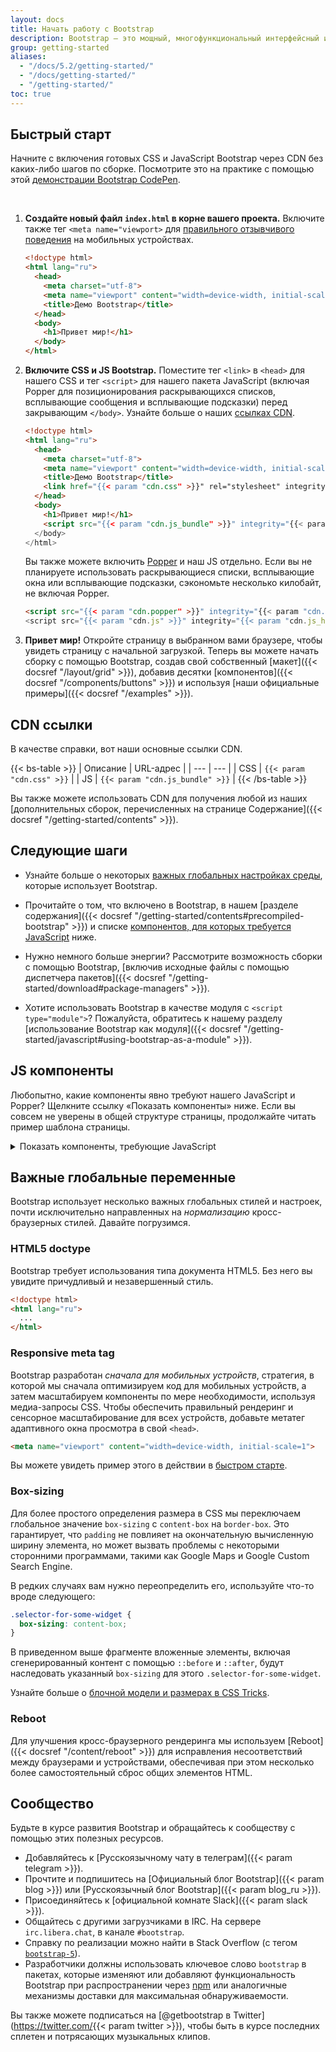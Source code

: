```yaml
---
layout: docs
title: Начать работу с Bootstrap
description: Bootstrap — это мощный, многофункциональный интерфейсный инструментарий. Создавайте что угодно — от прототипа до продакшена — за считанные минуты.
group: getting-started
aliases:
  - "/docs/5.2/getting-started/"
  - "/docs/getting-started/"
  - "/getting-started/"
toc: true
---
```


## Быстрый старт

Начните с включения готовых CSS и JavaScript Bootstrap через CDN без каких-либо шагов по сборке. Посмотрите это на практике с помощью этой [демонстрации Bootstrap CodePen](https://codepen.io/team/bootstrap/pen/qBamdLj).

<br>

1. **Создайте новый файл `index.html` в корне вашего проекта.** Включите также тег `<meta name="viewport>` для [правильного отзывчивого поведения](https://developer.mozilla.org/en-US/docs/Web/HTML/Viewport_meta_tag) на мобильных устройствах.

   ```html
   <!doctype html>
   <html lang="ru">
     <head>
       <meta charset="utf-8">
       <meta name="viewport" content="width=device-width, initial-scale=1">
       <title>Демо Bootstrap</title>
     </head>
     <body>
       <h1>Привет мир!</h1>
     </body>
   </html>
   ```

2. **Включите CSS и JS Bootstrap.** Поместите тег `<link>` в `<head>` для нашего CSS и тег `<script>` для нашего пакета JavaScript (включая Popper для позиционирования раскрывающихся списков, всплывающие сообщения и всплывающие подсказки) перед закрывающим `</body>`. Узнайте больше о наших [ссылках CDN](#cdn-links).

   ```html
   <!doctype html>
   <html lang="ru">
     <head>
       <meta charset="utf-8">
       <meta name="viewport" content="width=device-width, initial-scale=1">
       <title>Демо Bootstrap</title>
       <link href="{{< param "cdn.css" >}}" rel="stylesheet" integrity="{{< param "cdn.css_hash" >}}" crossorigin="anonymous">
     </head>
     <body>
       <h1>Привет мир!</h1>
       <script src="{{< param "cdn.js_bundle" >}}" integrity="{{< param "cdn.js_bundle_hash" >}}" crossorigin="anonymous"></script>
     </body>
   </html>
   ```

   Вы также можете включить [Popper](https://popper.js.org/) и наш JS отдельно. Если вы не планируете использовать раскрывающиеся списки, всплывающие окна или всплывающие подсказки, сэкономьте несколько килобайт, не включая Popper.

   ```html
   <script src="{{< param "cdn.popper" >}}" integrity="{{< param "cdn.popper_hash" >}}" crossorigin="anonymous"></script>
   <script src="{{< param "cdn.js" >}}" integrity="{{< param "cdn.js_hash" >}}" crossorigin="anonymous"></script>
   ```

3. **Привет мир!** Откройте страницу в выбранном вами браузере, чтобы увидеть страницу с начальной загрузкой. Теперь вы можете начать сборку с помощью Bootstrap, создав свой собственный [макет]({{< docsref "/layout/grid" >}}), добавив десятки [компонентов]({{< docsref "/components/buttons" >}}) и используя [наши официальные примеры]({{< docsref "/examples" >}}).

## CDN ссылки

В качестве справки, вот наши основные ссылки CDN.

{{< bs-table >}}
| Описание | URL-адрес |
| --- | --- |
| CSS | `{{< param "cdn.css" >}}` |
| JS | `{{< param "cdn.js_bundle" >}}` |
{{< /bs-table >}}

Вы также можете использовать CDN для получения любой из наших [дополнительных сборок, перечисленных на странице Содержание]({{< docsref "/getting-started/contents" >}}).

## Следующие шаги

- Узнайте больше о некоторых [важных глобальных настройках среды](#important-globals), которые использует Bootstrap.

- Прочитайте о том, что включено в Bootstrap, в нашем [разделе содержания]({{< docsref "/getting-started/contents#precompiled-bootstrap" >}}) и списке [компонентов, для которых требуется JavaScript](#js-components) ниже.

- Нужно немного больше энергии? Рассмотрите возможность сборки с помощью Bootstrap, [включив исходные файлы с помощью диспетчера пакетов]({{< docsref "/getting-started/download#package-managers" >}}).

- Хотите использовать Bootstrap в качестве модуля с `<script type="module">`? Пожалуйста, обратитесь к нашему разделу [использование Bootstrap как модуля]({{< docsref "/getting-started/javascript#using-bootstrap-as-a-module" >}}).

## JS компоненты

Любопытно, какие компоненты явно требуют нашего JavaScript и Popper? Щелкните ссылку «Показать компоненты» ниже. Если вы совсем не уверены в общей структуре страницы, продолжайте читать пример шаблона страницы.

<details>
<summary class="text-primary mb-3">Показать компоненты, требующие JavaScript</summary>
{{< markdown >}}
- Уведомления (Alerts) для отклонений
- Кнопки (Buttons) для переключения состояний и функциональности флажка/радио
- Карусель (Carousel) для всех режимов слайдов, элементов управления и индикаторов
- Коллапс (Collapse) для переключения видимости содержимого
- Выпадающие списки (Dropdowns) для отображения и позиционирования (также требуется [Popper](https://popper.js.org/))
- Модальные окна (Modals) для отображения, позиционирования и поведения прокрутки
- Панель навигации (Navbar) для расширения наших плагинов Collapse и Offcanvas для реализации адаптивного поведения
- Навигация (Navs) с плагином Tab для переключения панелей содержимого
- Offcanvases для отображения, позиционирования и поведения прокрутки
- Отслеживание прокрутки (Scrollspy) для поведения прокрутки и обновлений навигации
- Тосты (Toasts) для отображения и отклонения
- Всплывающие подсказки (Tooltips) и Всплывающие окна (Popovers) для отображения и позиционирования (также требуется [Popper](https://popper.js.org/))
{{< /markdown >}}
</details>

## Важные глобальные переменные

Bootstrap использует несколько важных глобальных стилей и настроек, почти исключительно направленных на *нормализацию* кросс-браузерных стилей. Давайте погрузимся.

### HTML5 doctype

Bootstrap требует использования типа документа HTML5. Без него вы увидите причудливый и незавершенный стиль.

```html
<!doctype html>
<html lang="ru">
  ...
</html>
```

### Responsive meta tag

Bootstrap разработан *сначала для мобильных устройств*, стратегия, в которой мы сначала оптимизируем код для мобильных устройств, а затем масштабируем компоненты по мере необходимости, используя медиа-запросы CSS. Чтобы обеспечить правильный рендеринг и сенсорное масштабирование для всех устройств, добавьте метатег адаптивного окна просмотра в свой `<head>`.

```html
<meta name="viewport" content="width=device-width, initial-scale=1">
```

Вы можете увидеть пример этого в действии в [быстром старте](#быстрый-старт).

### Box-sizing

Для более простого определения размера в CSS мы переключаем глобальное значение `box-sizing` с `content-box` на `border-box`. Это гарантирует, что `padding` не повлияет на окончательную вычисленную ширину элемента, но может вызвать проблемы с некоторыми сторонними программами, такими как Google Maps и Google Custom Search Engine.

В редких случаях вам нужно переопределить его, используйте что-то вроде следующего:

```css
.selector-for-some-widget {
  box-sizing: content-box;
}
```

В приведенном выше фрагменте вложенные элементы, включая сгенерированный контент с помощью `::before` и `::after`, будут наследовать указанный `box-sizing` для этого `.selector-for-some-widget`.

Узнайте больше о [блочной модели и размерах в CSS Tricks](https://css-tricks.com/box-sizing/).

### Reboot

Для улучшения кросс-браузерного рендеринга мы используем [Reboot]({{< docsref "/content/reboot" >}}) для исправления несоответствий между браузерами и устройствами, обеспечивая при этом несколько более самостоятельный сброс общих элементов HTML.

## Сообщество

Будьте в курсе развития Bootstrap и обращайтесь к сообществу с помощью этих полезных ресурсов.

- Добавляйтесь к [Русскоязычному чату в телеграм]({{< param telegram >}}).
- Прочтите и подпишитесь на [Официальный блог Bootstrap]({{< param blog >}}) или [Русскоязычный блог Bootstrap]({{< param blog_ru >}}).
- Присоединяйтесь к [официальной комнате Slack]({{< param slack >}}).
- Общайтесь с другими загрузчиками в IRC. На сервере `irc.libera.chat`, в канале `#bootstrap`.
- Справку по реализации можно найти в Stack Overflow (с тегом [`bootstrap-5`](https://stackoverflow.com/questions/tagged/bootstrap-5)).
- Разработчики должны использовать ключевое слово `bootstrap` в пакетах, которые изменяют или добавляют функциональность Bootstrap при распространении через [npm](https://www.npmjs.com/search?q=keywords:bootstrap) или аналогичные механизмы доставки для максимальная обнаруживаемости.

Вы также можете подписаться на [@getbootstrap в Twitter](<https://twitter.com/>{{< param twitter >}}), чтобы быть в курсе последних сплетен и потрясающих музыкальных клипов.
